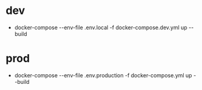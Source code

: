 # dev

* docker-compose --env-file .env.local -f docker-compose.dev.yml  up --build 

# prod

* docker-compose --env-file .env.production -f docker-compose.yml  up --build
